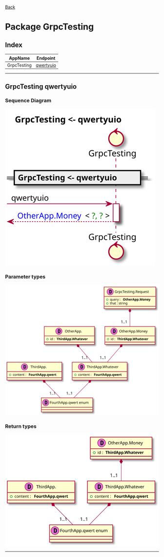 
[Back](../README.md)
# Package GrpcTesting

## Index
| AppName | Endpoint |
| - | - | 
| GrpcTesting | [qwertyuio](#GrpcTesting%20qwertyuio) |]



---

## GrpcTesting qwertyuio

### Sequence Diagram
![alt text](GrpcTestingqwertyuio.svg)

### Parameter types

![alt text](GrpcTestingqwertyuiodata-model.svg)


### Return types

![alt text](OtherAppqwertyuiodata-model.svg)

---


